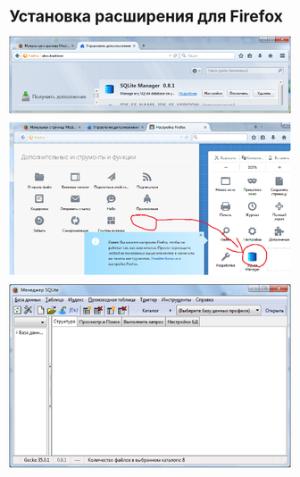 ﻿Установка расширения для Firefox
================================

![Install](install.png "Установка расширения")

![Setup](move_to_toolbar.png "Добавляем расширение в интерфейс")

![Main window](sqlite_main_window.png "Основное окно программы")
